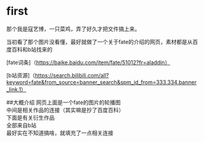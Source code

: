 # first
那个我是寇艺博，一只菜鸡，弄了好久才把文件搞上来。<br>




当初看了那个图片没看懂，最好就做了一个关于fate的介绍的网页，素材都是从百度百科和b站找来的<br>

[fate词条]（https://baike.baidu.com/item/fate/51012?fr=aladdin）

[b站资源]（https://search.bilibili.com/all?keyword=fate&from_source=banner_search&spm_id_from=333.334.banner_link.1）

##大概介绍
网页上面是一个fate的图片的轮播图<br>
中间是相关作品的连接（其实嘛是抄了百度百科）<br>
下面是有关衍生作品<br>
全部来自b站<br>
最好实在不知道搞啥，就填充了一点相关连接

